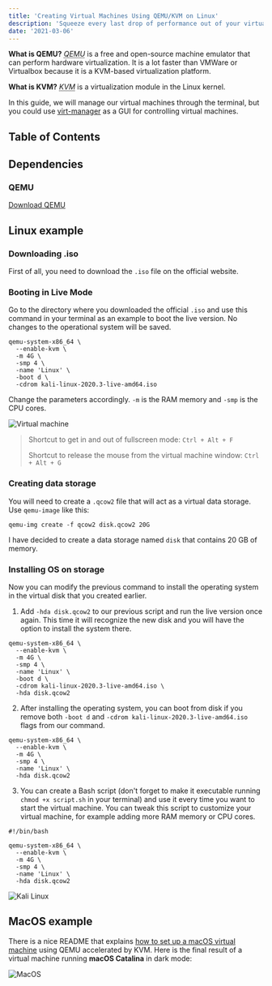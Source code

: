 ```yaml
---
title: 'Creating Virtual Machines Using QEMU/KVM on Linux'
description: 'Squeeze every last drop of performance out of your virtual machine.'
date: '2021-03-06'
---
```


**What is QEMU?** <dfn><abbr title="Quick EMUlator">QEMU</abbr></dfn> is a free and open-source machine emulator that can perform hardware virtualization. It is a lot faster than VMWare or Virtualbox because it is a KVM-based virtualization platform.

**What is KVM?** <dfn><abbr title="Kernel-based Virtual Machine">KVM</abbr></dfn> is a virtualization module in the Linux kernel.

In this guide, we will manage our virtual machines through the terminal, but you could use [virt-manager](https://virt-manager.org/) as a GUI for controlling virtual machines.

## Table of Contents

## Dependencies

### QEMU

[Download QEMU](https://www.qemu.org/download/#linux/)

## Linux example

### Downloading .iso

First of all, you need to download the `.iso` file on the official website.

### Booting in Live Mode

Go to the directory where you downloaded the official `.iso` and use this command in your terminal as an example to boot the live version. No changes to the operational system will be saved.

```bash[class="command-line"]
qemu-system-x86_64 \
  --enable-kvm \
  -m 4G \
  -smp 4 \
  -name 'Linux' \
  -boot d \
  -cdrom kali-linux-2020.3-live-amd64.iso
```

Change the parameters accordingly. `-m` is the RAM memory and `-smp` is the CPU cores.

![Virtual machine](/images/creating-virtual-machines-using-qemu-kvm/kali-live.jpg)

> Shortcut to get in and out of fullscreen mode: `Ctrl + Alt + F`
>
> Shortcut to release the mouse from the virtual machine window: `Ctrl + Alt + G`

### Creating data storage

You will need to create a `.qcow2` file that will act as a virtual data storage. Use `qemu-image` like this:

```bash[class="command-line"]
qemu-img create -f qcow2 disk.qcow2 20G
```

I have decided to create a data storage named `disk` that contains 20 GB of memory.

### Installing OS on storage

Now you can modify the previous command to install the operating system in the virtual disk that you created earlier.

1. Add `-hda disk.qcow2` to our previous script and run the live version once again. This time it will recognize the new disk and you will have the option to install the system there.

```bash[class="command-line"]
qemu-system-x86_64 \
  --enable-kvm \
  -m 4G \
  -smp 4 \
  -name 'Linux' \
  -boot d \
  -cdrom kali-linux-2020.3-live-amd64.iso \
  -hda disk.qcow2
```

2. After installing the operating system, you can boot from disk if you remove both `-boot d` and `-cdrom kali-linux-2020.3-live-amd64.iso` flags from our command.

```bash[class="command-line"]
qemu-system-x86_64 \
  --enable-kvm \
  -m 4G \
  -smp 4 \
  -name 'Linux' \
  -hda disk.qcow2
```

3. You can create a Bash script (don't forget to make it executable running `chmod +x script.sh` in your terminal) and use it every time you want to start the virtual machine. You can tweak this script to customize your virtual machine, for example adding more RAM memory or CPU cores.

```bash[class="line-numbers"]
#!/bin/bash

qemu-system-x86_64 \
  --enable-kvm \
  -m 4G \
  -smp 4 \
  -name 'Linux' \
  -hda disk.qcow2
```

![Kali Linux](/images/creating-virtual-machines-using-qemu-kvm/kali.jpg)

## MacOS example

There is a nice README that explains [how to set up a macOS virtual machine](https://github.com/foxlet/macOS-Simple-KVM) using QEMU accelerated by KVM. Here is the final result of a virtual machine running **macOS Catalina** in dark mode:

![MacOS](/images/creating-virtual-machines-using-qemu-kvm/mac.jpg)
